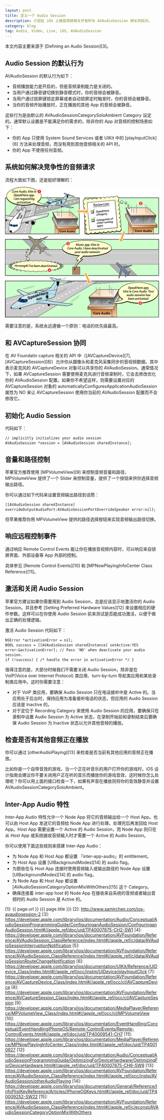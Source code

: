 ```yaml
---
layout: post
title: 定义一个 Audio Session
description: 介绍在 iOS 上做音视频相关开发时与 AVAudioSession 相关的知识。
category: blog
tag: Audio, Video, Live, iOS, AVAudioSession
---
```


本文内容主要来源于 [Defining an Audio Session][3]。



## Audio Session 的默认行为

AVAudioSession 的默认行为如下：

- 音频播放能力是开启的，但是音频录制能力是关闭的。
- 当用户通过静音键切换到静音模式时，你的音频会被静音。
- 当用户通过锁屏键锁定屏幕或者自动锁屏定时触发时，你的音频会被静音。
- 当你的音频开始播放时，正在播放的其他 App 的音频会被静音。

这些行为是由默认的 AVAudioSessionCategorySoloAmbient Category 设定的。通常默认设置是不能满足你的需求的，除非你的 App 对音频的控制场景如下：

- 你的 App 只使用 System Sound Services 或者 UIKit 中的 [playInputClick][6] 方法来处理音频，而没有用到其他音频相关的 API 时。
- 你的 App 不使用任何音频。

## 系统如何解决竞争性的音频请求

流程大致如下图，还是挺好理解的：

![image](../../images/ios-avaudiosession/competing_audio_demands.png)


需要注意的是，系统永远遵循一个原则：电话的优先级最高。



## 和 AVCaptureSession 协同

在 AV Foundatin capture 相关的 API 中（[AVCaptureDevice][7], [AVCaptureSession][8]）允许你从摄像头和麦克风采集同步的音视频数据。其中表示麦克风的 AVCaptureDevice 对象可以共享你的 AVAudioSession。通常情况下，如果 AVCaptureSession 需要使用麦克风进行音频录制时，它会去修改优化你的 AVAudioSession 配置。如果你不希望这样，则需要设置对应的 AVCaptureSession 对象的 automaticallyConfiguresApplicationAudioSession 属性为 NO 来让 AVCaptureSession 使用你当前的 AVAudioSession 配置而不会修改它。



## 初始化 Audio Session

代码如下：

```
// implicitly initializes your audio session
AVAudioSession *session = [AVAudioSession sharedInstance];
```

## 音量和路径控制

苹果官方推荐使用 [MPVolumeView][9] 来控制音频音量和路径，MPVolumeView 提供了一个 Slider 来控制音量，提供了一个按钮来供你选择音频输出路径。

你可以通过如下代码来设置音频输出路径到话筒：

```
[[AVAudioSession sharedInstance] overrideOutputAudioPort:AVAudioSessionPortOverrideSpeaker error:nil];
```

但苹果推荐你用 MPVolumeView 提供的路径选择按钮来实现音频输出路径切换。


## 响应远程控制事件

通过响应 Remote Control Events 能让你在播放音视频内容时，可以响应来自锁屏界面、外部设备等 App 外部的控制。

具体参见 [Remote Control Events][10] 和 [MPNowPlayingInfoCenter Class Reference][11]。


## 激活和关闭 Audio Session

苹果官方建议如果你需要用到 Audio Session，总是应该显示地激活你的 Audio Session。并且参考 [Setting Preferred Hardware Values][12] 来设置相应的硬件参数。这样可以在你使用 Audio Session 前来测试是否能成功激活，以便于做出正确的处理逻辑。

激活 Audio Session 代码如下：

```
NSError *activationError = nil;
BOOL success = [[AVAudioSession sharedInstance] setActive:YES error:&activationError]; // Pass 'NO' when deactivate your audio session.
if (!success) { /* handle the error in activationError */ }

```

值得注意的是，大部分时候我们不需要关闭 Audio Session，除非是在 VoIP(Voice over Internet Protocol) 类应用、turn-by-turn 导航类应用和某些录制类应用中。这时你需要注意：

- 对于 VoIP 类应用，要确保 Audio Session 只在电话接听中是 Active 的。当应用处于后台时，保持应用为准备接听电话的状态，但应用的 Audio Session 应该是 Inactive 的。
- 对于定位于 Recording Category 来使用 Audio Session 的应用，要确保只在录制中设置 Audio Session 为 Active 状态，在录制开始前和录制结束后要确保 Audio Session 为 Inactive 状态以允许其他音频的播放。


## 检查是否有其他音频正在播放

你可以通过 [otherAudioPlaying][13] 来检查是否当前有其他应用的音频正在播放。

比如你是一个自带音效的游戏，当一个正在听音乐的用户打开你的游戏时，iOS 设计指南会建议你不要关闭用户正在听的音乐而播放你的游戏音效，这时候你怎么处理呢？你可以用上面的接口检查一下，如果有声音在播放则将你的音效静音并设置 AVAudioSessionCategorySoloAmbient。


## Inter-App Audio 特性

Inter-App Audio 特性允许一个 Node App 将它的音频输出给一个 Host App。也可以由 Host App 发送它的音频给 Node App 进行处理，处理完后再发回给 Host App。Host App 需要设置一个 Active 的 Audio Session，而 Node App 则只在从 Host App 或系统接收音频输入时才需要一个 Active 的 Audio Session。

你可以使用下面这些规则来搭建 Inter-App Audio：

- 为 Node App 和 Host App 都设置 「inter-app-audio」的 entitlement。
- 为 Host App 设置 [UIBackgroundModes][14] 的 audio flag。
- 为那些在与 Host App 连接时使用音频输入或输出路径的 Node App 设置 [UIBackgroundModes][14] 的 audio flag。
- 为 Node App 和 Host App 都设置 [AVAudioSessionCategoryOptionMixWithOthers][15] 这个 Category。
- 确保连接着 inter-app host 的 Node App 在接收来自系统的音频或者输出音频时的 Audio Session 是 Active 的。




[SamirChen]: http://www.samirchen.com "SamirChen"
[1]: {{ page.url }} ({{ page.title }})
[2]: http://www.samirchen.com/ios-avaudiosession-2
[3]: https://developer.apple.com/library/ios/documentation/Audio/Conceptual/AudioSessionProgrammingGuide/ConfiguringanAudioSession/ConfiguringanAudioSession.html#//apple_ref/doc/uid/TP40007875-CH2-SW1
[4]: https://developer.apple.com/library/ios/documentation/AVFoundation/Reference/AVAudioSession_ClassReference/index.html#//apple_ref/c/data/AVAudioSessionInterruptionNotification
[5]: https://developer.apple.com/library/ios/documentation/AVFoundation/Reference/AVAudioSession_ClassReference/index.html#//apple_ref/c/data/AVAudioSessionRouteChangeNotification
[6]: https://developer.apple.com/library/ios/documentation/UIKit/Reference/UIDevice_Class/index.html#//apple_ref/occ/instm/UIDevice/playInputClick
[7]: https://developer.apple.com/library/ios/documentation/AVFoundation/Reference/AVCaptureDevice_Class/index.html#//apple_ref/occ/cl/AVCaptureDevice
[8]: https://developer.apple.com/library/ios/documentation/AVFoundation/Reference/AVCaptureSession_Class/index.html#//apple_ref/occ/cl/AVCaptureSession
[9]: https://developer.apple.com/library/ios/documentation/MediaPlayer/Reference/MPVolumeView_Class/index.html#//apple_ref/occ/cl/MPVolumeView
[10]: https://developer.apple.com/library/ios/documentation/EventHandling/Conceptual/EventHandlingiPhoneOS/Remote-ControlEvents/Remote-ControlEvents.html#//apple_ref/doc/uid/TP40009541-CH7
[11]: https://developer.apple.com/library/ios/documentation/MediaPlayer/Reference/MPNowPlayingInfoCenter_Class/index.html#//apple_ref/doc/uid/TP40010927
[12]: https://developer.apple.com/library/ios/documentation/Audio/Conceptual/AudioSessionProgrammingGuide/OptimizingForDeviceHardware/OptimizingForDeviceHardware.html#//apple_ref/doc/uid/TP40007875-CH6-SW9
[13]: https://developer.apple.com/library/ios/documentation/AVFoundation/Reference/AVAudioSession_ClassReference/index.html#//apple_ref/occ/instp/AVAudioSession/otherAudioPlaying
[14]: https://developer.apple.com/library/ios/documentation/General/Reference/InfoPlistKeyReference/Articles/iPhoneOSKeys.html#//apple_ref/doc/uid/TP40009252-SW22
[15]: https://developer.apple.com/library/ios/documentation/AVFoundation/Reference/AVAudioSession_ClassReference/index.html#//apple_ref/c/econst/AVAudioSessionCategoryOptionMixWithOthers


